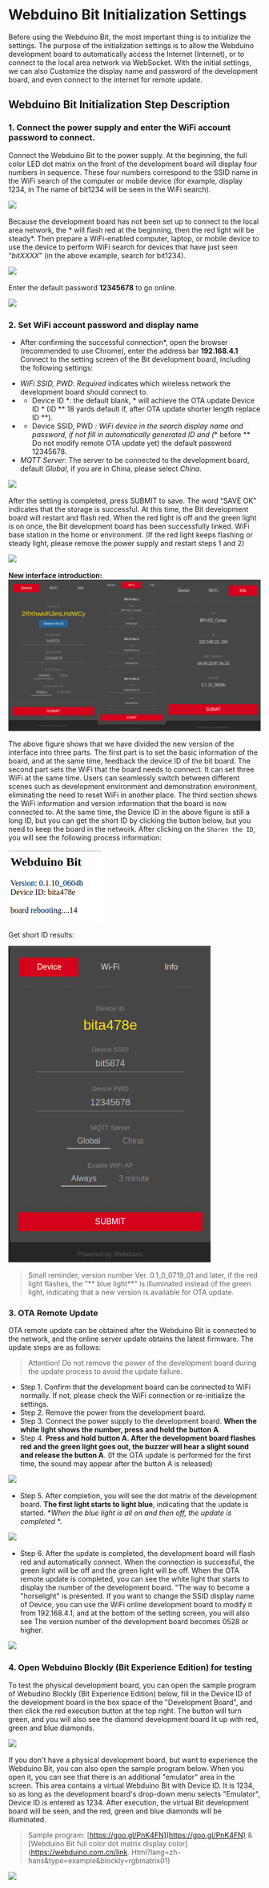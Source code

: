# Webduino Bit Initialization Settings

Before using the Webduino Bit, the most important thing is to initialize the settings. The purpose of the initialization settings is to allow the Webduino development board to automatically access the Internet (Internet), or to connect to the local area network via WebSocket. With the initial settings, we can also Customize the display name and password of the development board, and even connect to the internet for remote update.

## Webduino Bit Initialization Step Description

### 1. Connect the power supply and enter the WiFi account password to connect.

Connect the Webduino Bit to the power supply. At the beginning, the full color LED dot matrix on the front of the development board will display four numbers in sequence. These four numbers correspond to the SSID name in the WiFi search of the computer or mobile device (for example, display 1234, in The name of bit1234 will be seen in the WiFi search).

![](img/tutorials/zh_cn/setting-07.gif)

Because the development board has not been set up to connect to the local area network, the * will flash red at the beginning, then the red light will be steady*. Then prepare a WiFi-enabled computer, laptop, or mobile device to use the device to perform WiFi search for devices that have just seen "*bitXXXX*" (in the above example, search for bit1234).

![](img/tutorials/zh_cn/setting-01.jpg)

Enter the default password **12345678** to go online.

![](img/tutorials/zh_cn/setting-02.jpg)

### 2. Set WiFi account password and display name

* After confirming the successful connection*, open the browser (recommended to use Chrome), enter the address bar **192.168.4.1** Connect to the setting screen of the Bit development board, including the following settings:

- *WiFi SSID, PWD*: *Required* indicates which wireless network the development board should connect to.
- * Device ID *: the default blank, * will achieve the OTA update Device ID * (ID ** 18 yards default if, after OTA update shorter length replace ID **).
- * Device SSID, PWD *: WiFi device in the search display name and password, if not fill in automatically generated ID and (** before ** Do not modify remote OTA update yet) the default password 12345678.
- *MQTT Server*: The server to be connected to the development board, default *Global*, if you are in China, please select *China*.

![](img/tutorials/zh_cn/setting-03.jpg)

After the setting is completed, press SUBMIT to save. The word “SAVE OK” indicates that the storage is successful. At this time, the Bit development board will restart and flash red. When the red light is off and the green light is on once, the Bit development board has been successfully linked. WiFi base station in the home or environment. (If the red light keeps flashing or steady light, please remove the power supply and restart steps 1 and 2)

![](img/tutorials/zh_cn/setting-04.jpg)

**New interface introduction:**
![](img/tutorials/zh_cn/new-interface.png)

The above figure shows that we have divided the new version of the interface into three parts. The first part is to set the basic information of the board, and at the same time, feedback the device ID of the bit board. The second part sets the WiFi that the board needs to connect. It can set three WiFi at the same time. Users can seamlessly switch between different scenes such as development environment and demonstration environment, eliminating the need to reset WiFi in another place. The third section shows the WiFi information and version information that the board is now connected to. At the same time, the Device ID in the above figure is still a long ID, but you can get the short ID by clicking the button below, but you need to keep the board in the network. After clicking on the `Shoren the ID`, you will see the following process information:

![](img/tutorials/zh_cn/new-interface-getShortID.png)

Get short ID results:

![](img/tutorials/zh_cn/new-interface-shortID.png)

> Small reminder, version number Ver. 0.1_0_0719_01 and later, if the red light flashes, the "** blue light**" is illuminated instead of the green light, indicating that a new version is available for OTA update.

### 3. OTA Remote Update

OTA remote update can be obtained after the Webduino Bit is connected to the network, and the online server update obtains the latest firmware. The update steps are as follows:

> Attention! Do not remove the power of the development board during the update process to avoid the update failure.

- Step 1. Confirm that the development board can be connected to WiFi normally. If not, please check the WiFi connection or re-initialize the settings.
- Step 2. Remove the power from the development board.
- Step 3. Connect the power supply to the development board. **When the white light shows the number, press and hold the button A**.
- Step 4. **Press and hold button A. After the development board flashes red and the green light goes out, the buzzer will hear a slight sound and release the button A**. (If the OTA update is performed for the first time, the sound may appear after the button A is released)

![](img/tutorials/zh_cn/setting-08.jpg)
- Step 5. After completion, you will see the dot matrix of the development board. **The first light starts to light blue**, indicating that the update is started. **When the blue light is all on and then off, the update is completed* *.

![](img/tutorials/zh_cn/setting-09.gif)

- Step 6. After the update is completed, the development board will flash red and automatically connect. When the connection is successful, the green light will be off and the green light will be off. When the OTA remote update is completed, you can see the white light that starts to display the number of the development board. "The way to become a "horselight" is presented. If you want to change the SSID display name of Device, you can use the WiFi online development board to modify it from 192.168.4.1, and at the bottom of the setting screen, you will also see The version number of the development board becomes 0528 or higher.

![](img/tutorials/zh_cn/setting-10.jpg)

### 4. Open Webduino Blockly (Bit Experience Edition) for testing

To test the physical development board, you can open the sample program of Webudino Blockly (Bit Experience Edition) below, fill in the Device ID of the development board in the box space of the "Development Board", and then click the red execution button at the top right. The button will turn green, and you will also see the diamond development board lit up with red, green and blue diamonds.

![](img/tutorials/zh_cn/setting-05.jpg)

If you don't have a physical development board, but want to experience the Webduino Bit, you can also open the sample program below. When you open it, you can see that there is an additional "emulator" area in the screen. This area contains a virtual Webduino Bit with Device ID. It is 1234, so as long as the development board's drop-down menu selects "Emulator", Device ID is entered as 1234. After execution, the virtual Bit development board will be seen, and the red, green and blue diamonds will be illuminated.

> Sample program: [https://goo.gl/PnK4FN](https://goo.gl/PnK4FN) & [Webduino Bit full color dot matrix display color] (https://webduino.com.cn/link. Html?lang=zh-hans&type=example&blockly=rgbmatrix01)

![](img/tutorials/zh_cn/setting-06.jpg)